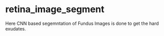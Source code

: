 # retina_image_segment

Here CNN based segemntation of Fundus Images is done to get the hard exudates.
